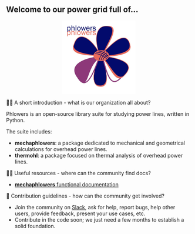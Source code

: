 ## Welcome to our power grid full of...

<img src="phlowers_fullsize_txt.png" alt="phlowers logo" width="200" height="200" style="display: block; margin: 0 auto"/>


🙋‍♀️ A short introduction - what is our organization all about?

Phlowers is an open-source library suite for studying power lines, written in Python.

The suite includes:
- **mechaphlowers**: a package dedicated to mechanical and geometrical calculations for overhead power lines.
- **thermohl**: a package focused on thermal analysis of overhead power lines.


👩‍💻 Useful resources - where can the community find docs?

- [**mechaphlowers** functional documentation](https://phlowers.readthedocs.io/projects/mechaphlowers/en/latest/)


🌈 Contribution guidelines - how can the community get involved?

- Join the community on [Slack](https://join.slack.com/t/phlowerscommunity/shared_invite/zt-2vjm0dsv5-6ugYwU7_9TSP7j9hUVZH4A), ask for help, report bugs, help other users, provide feedback, present your use cases, etc.
- Contribute in the code soon; we just need a few months to establish a solid foundation.
